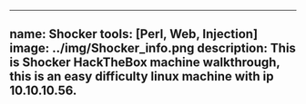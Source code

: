  ---
 name: Shocker
 tools: [Perl, Web, Injection]
 image: ../img/Shocker_info.png
 description: This is Shocker HackTheBox machine walkthrough, this is an easy difficulty linux machine with ip 10.10.10.56.
 ---
